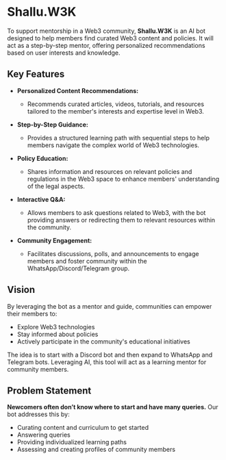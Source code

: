 # Shallu.W3K

To support mentorship in a Web3 community, **Shallu.W3K** is an AI bot designed to help members find curated Web3 content and policies. It will act as a step-by-step mentor, offering personalized recommendations based on user interests and knowledge.

## Key Features

- **Personalized Content Recommendations:**
  - Recommends curated articles, videos, tutorials, and resources tailored to the member's interests and expertise level in Web3.

- **Step-by-Step Guidance:**
  - Provides a structured learning path with sequential steps to help members navigate the complex world of Web3 technologies.

- **Policy Education:**
  - Shares information and resources on relevant policies and regulations in the Web3 space to enhance members' understanding of the legal aspects.

- **Interactive Q&A:**
  - Allows members to ask questions related to Web3, with the bot providing answers or redirecting them to relevant resources within the community.

- **Community Engagement:**
  - Facilitates discussions, polls, and announcements to engage members and foster community within the WhatsApp/Discord/Telegram group.

## Vision

By leveraging the bot as a mentor and guide, communities can empower their members to:
- Explore Web3 technologies
- Stay informed about policies
- Actively participate in the community's educational initiatives

The idea is to start with a Discord bot and then expand to WhatsApp and Telegram bots. Leveraging AI, this tool will act as a learning mentor for community members.

## Problem Statement

**Newcomers often don’t know where to start and have many queries.** Our bot addresses this by:
- Curating content and curriculum to get started
- Answering queries
- Providing individualized learning paths
- Assessing and creating profiles of community members
